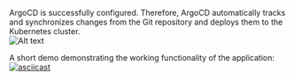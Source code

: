 ArgoCD is successfully configured. Therefore, ArgoCD automatically tracks and synchronizes changes from the Git repository and deploys them to the Kubernetes cluster.<br />
![Alt text](../../../../Desktop/Screenshot_1.png)

A short demo demonstrating the working functionality of the application:<br />
[![asciicast](https://asciinema.org/a/tHI09bUWhzfHYgdqVsMWTnHll.svg)](https://asciinema.org/a/tHI09bUWhzfHYgdqVsMWTnHll)